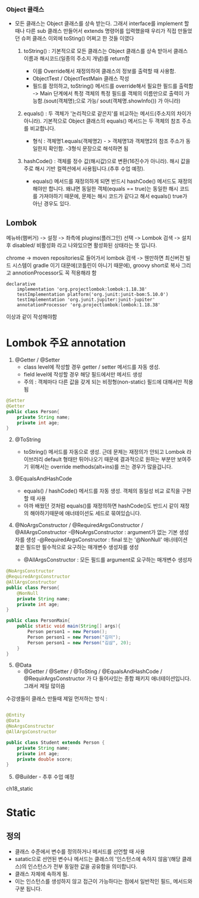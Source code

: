 ### Object 클래스
- 모든 클래스는 Object 클래스를 상속 받는다. 그래서 interface를 implement 할 때나 다른 sub 클래스 만들어서 extends 명령어를 입력했을때 우리가 직접 만들었던 슈퍼 클래스 이외에 toSting() 어쩌고 한 것들 이였다
    1. toString() : 기본적으로 모든 클래스는 Object 클래스를 상속 받아서 클래스 이름과 해시코드(일종의 주소지 개념)를 return함
        - 이를 Override해서 재정의하여 클래스의 정보를 출력할 때 사용함.
        - ObjectTest / ObjectTestMain 클래스 작성
        - 필드를 정의하고, toString() 메서드를 override해서 필요한
           필드를 출력함 -> Main 단계에서 특정 객체의 특정 필드를 객체의 이름만으로 출력이 가능함.(sout(객체명);으로 가능/ sout(객체명.showInfo()) 가 아니라)

    2. equals() : 두 객체가 '논리적으로 같은지'를 비교하는 메서드(주소지의 차이가 아니라). 기본적으로 Object 클래스의 equals() 메서드는 두 객체의 참조 주소를 비교합니다.
        - 형식 : 객체명1.equals(객체명2) - > 객체명1과 객체명2의 참조 주소가 동일한지 확인함. -3형식 문장으로 해석하면 됨

    3. hashCode() : 객체를 정수 값(해시값)으로 변환(16진수가 아니라). 해시 값을 주로 해시 기반 컬렉션에서 사용됩니다.(추후 수업 예정).
        - equals() 메서드를 재정의하게 되면 반드시 hashCode() 메서드도 재정의 해야만 합니다. 왜냐면 동일한 객체(equals == true)는 동일한 해시 코드를 가져야하기 때문에, 문제는 해시 코드가 같다고 해서 equals() true가 아닌 경우도 있다.
    
## Lombok
메뉴바(햄버거) -> 설정 -> 좌측에 plugins(플러그인) 선택 -> Lombok 검색 -> 설치 후
disabled/ 비활성화 라고 나와있으면 활성화된 상태라는 뜻 입니다.

chrome -> moven repositories로 들어가서 lombok 검색 -> 웬만하면 최신버전
빌드 시스템이 gradle 이기 대문에(코틀린이 아니기 때문에), groovy short로 복사
그리고 annotionProcessor도 꼭 적용해랴 함

```
declarative
    implementation 'org.projectlombok:lombok:1.18.38'
    testImplementation platform('org.junit:junit-bom:5.10.0')
    testImplementation 'org.junit.jupiter:junit-jupiter'
    annotationProcessor 'org.projectlombok:lombok:1.18.38'
```
이상과 같이 작성해야함

# Lombok 주요 annotation
1. @Getter / @Setter
   - class level에 작성할 경우 getter / setter 메서드를 자동 생성.
   - field level에 작성할 경우 해당 필드에서만 메서드 생성
   - 주의 : 객체마다 다른 값을 갖게 되는 비정형(non-static) 필드에 대해서만 적용됨

```java
@Setter
@Getter
public class Person{
    private String name;
    private int age;
}

```

2. @ToString
    - toString() 메서드를 자동으로 생성. 근데 문제는 재정의가 안되고 Lombok 라이브러리 default 형태만 튀어나오기 때문에 결과적으로 원하는 부분만 보여주기 위해서는 override methods(alt+ins)를 쓰는 경우가 많을겁니다.

3. @EqualsAndHashCode
    - equals() / hashCode() 메서드를 자동 생성. 객체의 동일성 비교 로직을 구현할 때 사용
    - 아까 배웠던 것처럼 equals()를 재정의하면 hashCode()도 반드시 같이 재정의 해야하기때문에 애너테이션도 세드로 묶여있습니다.
4. @NoArgsConstructor / @RequiredArgsConstructor / @AllArgsConstructor
    -@NoArgsConstructor : argument가 없는 기본 생성자를 생성
    -@RequiredArgsConstructor : final 또는 '@NonNull' 애너테이션 붙은 필드만 필수적으로 요구하는 매개변수 생성자를 생성
    - @AllArgsConstructor : 모든 필드를 argument로 요구하는 매개변수 생성자

```java
@NoArgsConstructor 
@RequiredArgsConstructor 
@AllArgsConstructor
public class Person{
    @NonNull
    private String name;
    private int age;
}

public class PersonMain{
    public static void main(String[] args){
        Person person1 = new Person();      
        Person person1 = new Person("김이");     
        Person person1 = new Person("김삼", 20); 
    }
}


```

5. @Data
    - @Getter / @Setter / @ToSting / @EqualsAndHashCode / @RequirArgsConstructor 가 다 들어사있는 종합 패키지 애너테이션입니다. 그래서 제일 많이씀

수강생들이 클래스 만들때 제일 먼저하는 방식 :
```java

@Entity
@Data
@NoArgsConstructor
@AllArgsConstructor

public class Student extends Person {
    private String name;
    private int age;
    private double score;
}
```

5. @Builder - 추후 수업 예정

ch18_static

# Static

## 정의
- 클래스 수준에서 변수를 정의하거나 메서드를 선언할 때 사용
- satatic으로 선언된 변수나 메서드는 클래스의 '인스턴스에 속하지 않음'(해당 클래스)의 인스턴스가 전부 동일한 값을 공유함을 의미합니다.
- 클래스 자체에 속하게 됨.
- 이는 인스턴스를 생성하지 않고 접근이 가능하다는 점에서 일반적인 필드, 메서드와 구분 됩니다.
